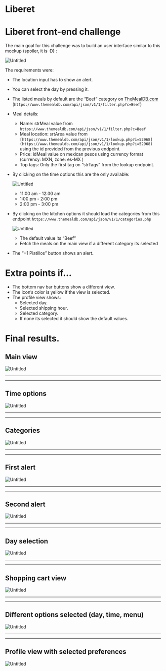 # Liberet

# Liberet front-end challenge

The main goal for this challenge was to build an user interface similar to this mockup (spoiler, it is :D) :  

![Untitled](https://github.com/RxmvnLD/liberet-challenge/blob/main/untitled.png?raw=true)

The requirements were:

- The location input has to show an alert.
- You can select the day by pressing it.
- The listed meals by default are the “Beef” category on [TheMealDB.com](http://TheMealDB.com) (`https://www.themealdb.com/api/json/v1/1/filter.php?c=Beef`)
- Meal details:
    - Name: strMeal value from `https://www.themealdb.com/api/json/v1/1/filter.php?c=Beef`
    - Meal location: srtArea value from `[https://www.themealdb.com/api/json/v1/1/lookup.php?i=52968](https://www.themealdb.com/api/json/v1/1/lookup.php?i=52968)` using the id provided from the previous endpoint.
    - Price: idMeal value on mexican pesos using currency format (currency: MXN, zone: es-MX )
    - Top tags: Only the first tag on “strTags” from the lookup endpoint.
- By clicking on the time options this are the only available:
    
    ![Untitled](https://github.com/RxmvnLD/liberet-challenge/blob/main/untitled%201.png?raw=true)
    
    - 11:00 am - 12:00 am
    - 1:00 pm - 2:00 pm
    - 2:00 pm - 3:00 pm
- By clicking on the kitchen options it should load the categories from this endpoint `https://www.themealdb.com/api/json/v1/1/categories.php`
    
    ![Untitled](https://github.com/RxmvnLD/liberet-challenge/blob/main/untitled%202.png?raw=true)
    
    - The default value its “Beef”
    - Fetch the meals on the main view if a different category its selected
- The “+1 Platillos” button shows an alert.

# Extra points if...

- The bottom nav bar buttons show a different view.
- The icon’s color is yellow if the view is selected.
- The profile view shows:
    - Selected day.
    - Selected shipping hour.
    - Selected category.
    - If none its selected it should show the default values.

# Final results.

## Main view

![Untitled](https://github.com/RxmvnLD/liberet-challenge/blob/main/untitled%203.png?raw=true)

---

---

## Time options

![Untitled](https://github.com/RxmvnLD/liberet-challenge/blob/main/untitled%204.png?raw=true)

---

---

## Categories

![Untitled](https://github.com/RxmvnLD/liberet-challenge/blob/main/untitled%205.png?raw=true)

---

---

## First alert

![Untitled](https://github.com/RxmvnLD/liberet-challenge/blob/main/untitled%206.png?raw=true)

---

---

## Second alert

![Untitled](https://github.com/RxmvnLD/liberet-challenge/blob/main/untitled%207.png?raw=true)

---

---

## Day selection

![Untitled](https://github.com/RxmvnLD/liberet-challenge/blob/main/untitled%208.png?raw=true)

---

---

## Shopping cart view

![Untitled](https://github.com/RxmvnLD/liberet-challenge/blob/main/untitled%209.png?raw=true)

---

---

## Different options selected (day, time, menu)

![Untitled](https://github.com/RxmvnLD/liberet-challenge/blob/main/untitled%2010.png?raw=true)

---

---

## Profile view with selected preferences

![Untitled](https://github.com/RxmvnLD/liberet-challenge/blob/main/untitled%2011.png?raw=true)
